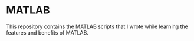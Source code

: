 # MATLAB
This repository contains the MATLAB scripts that I wrote while learning the features and benefits of MATLAB.
